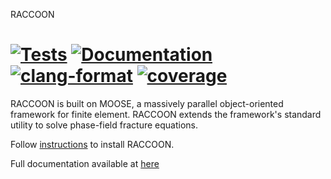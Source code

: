 RACCOON

[![Tests](https://github.com/hugary1995/raccoon/actions/workflows/tests.yml/badge.svg?branch=master)](https://github.com/hugary1995/raccoon/actions/workflows/tests.yml) [![Documentation](https://github.com/hugary1995/raccoon/actions/workflows/build_docs.yml/badge.svg?branch=master)](https://github.com/hugary1995/raccoon/actions/workflows/build_docs.yml) [![clang-format](https://github.com/hugary1995/raccoon/actions/workflows/clang_format.yml/badge.svg?branch=master)](https://github.com/hugary1995/raccoon/actions/workflows/clang_format.yml) [![coverage](https://img.shields.io/endpoint?url=https://gist.githubusercontent.com/hugary1995/b7cdef2b415e50a4f549807ab7848bdf/raw/RACCOON_coverage.json)](https://hugary1995.github.io/raccoon/coverage/)
=======

RACCOON is built on MOOSE, a massively parallel object-oriented framework for finite element.
RACCOON extends the framework's standard utility to solve phase-field fracture equations.

Follow [instructions](https://hugary1995.github.io/raccoon/getting_started/install.html) to install RACCOON.

Full documentation available at [here](https://hugary1995.github.io/raccoon/index.html)
